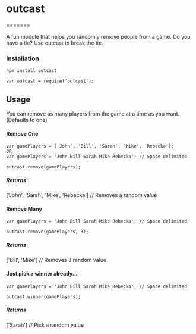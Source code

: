 # outcast
=======

A fun module that helps you randomly remove people from a game.
Do you have a tie?  Use outcast to break the tie.

### Installation

```
npm install outcast
```

```
var outcast = require('outcast');
```

## Usage
You can remove as many players from the game at a time as you want. (Defaults to one)

#### Remove One
```
var gamePlayers = ['John', 'Bill', 'Sarah', 'Mike', 'Rebecka'];
OR
var gamePlayers = 'John Bill Sarah Mike Rebecka'; // Space delimited

outcast.remove(gamePlayers);
```

##### Returns
['John', 'Sarah', 'Mike', 'Rebecka']  // Removes a random value

#### Remove Many

```
var gamePlayers = 'John Bill Sarah Mike Rebecka'; // Space delimited

outcast.remove(gamePlayers, 3);
```

##### Returns
['Bill', 'Mike']  // Removes 3 random value

#### Just pick a winner already...

```
var gamePlayers = 'John Bill Sarah Mike Rebecka'; // Space delimited

outcast.winner(gamePlayers);
```

##### Returns
['Sarah']  // Pick a random value


